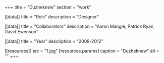 +++
title = "Duzheknew"
section = "work"

[[data]]
title = "Role"
description = "Designer"

[[data]]
title = "Collaborators"
description = "Aaron Mangle, Patrick Ryan, David Ewenson"

[[data]]
title = "Year"
description = "2009-2012"

[[resources]]
src = "1.jpg"
[resources.params]
caption = "Duzheknew"
alt = ""
+++

